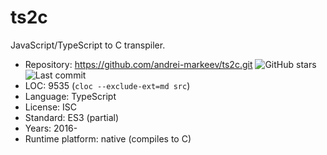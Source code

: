# ts2c

JavaScript/TypeScript to C transpiler.

* Repository:       https://github.com/andrei-markeev/ts2c.git <img src="https://img.shields.io/github/stars/andrei-markeev/ts2c?label=&style=flat-square" alt="GitHub stars" title="GitHub stars"><img src="https://img.shields.io/github/last-commit/andrei-markeev/ts2c?label=&style=flat-square" alt="Last commit" title="Last commit">
* LOC:              9535 (`cloc --exclude-ext=md src`)
* Language:         TypeScript
* License:          ISC
* Standard:         ES3 (partial)
* Years:            2016-
* Runtime platform: native (compiles to C)
